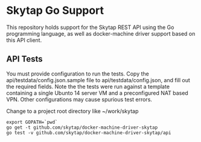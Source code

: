 # Skytap Go Support

This repository holds support for the Skytap REST API using the Go programming language, as well as docker-machine driver
support based on this API client.

## API Tests

You must provide configuration to run the tests. Copy the api/testdata/config.json.sample file to api/testdata/config.json,
and fill out the required fields. Note the the tests were run against a template containing a single Ubunto 14 server VM and
a preconfigured NAT based VPN. Other configurations may cause spurious test errors.

Change to a project root directory like ~/work/skytap
    
    export GOPATH=`pwd`
    go get -t github.com/skytap/docker-machine-driver-skytap
    go test -v github.com/skytap/docker-machine-driver-skytap/api
     
    
    